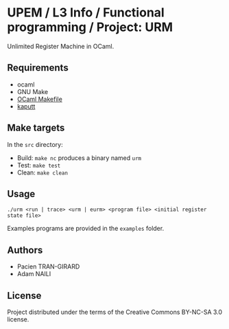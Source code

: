 # UPEM / L3 Info / Functional programming / Project: URM

Unlimited Register Machine in OCaml.

## Requirements

* ocaml
* GNU Make
* [OCaml Makefile](https://mmottl.github.io/ocaml-makefile/)
* [kaputt](http://kaputt.x9c.fr/)


## Make targets

In the `src` directory:

* Build: `make nc` produces a binary named `urm`
* Test: `make test`
* Clean: `make clean`


## Usage

```
./urm <run | trace> <urm | eurm> <program file> <initial register state file>
```

Examples programs are provided in the `examples` folder.


## Authors

* Pacien TRAN-GIRARD
* Adam NAILI


## License

Project distributed under the terms of the Creative Commons BY-NC-SA 3.0 license.


